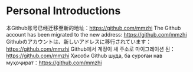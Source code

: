 # Personal Introductions

本Github账号已经迁移至新的地址：https://github.com/mmzhi
The Github account has been migrated to the new address: https://github.com/mmzhi
Githubのアカウントは、新しいアドレスに移行されています：https://github.com/mmzhi
Github에서 계정이 새 주소로 마이그레이션 된：https://github.com/mmzhi
Ҳисоби Github шуда, ба суроғаи нав муҳоҷират：https://github.com/mmzhi
